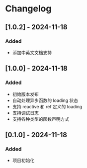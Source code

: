 # Changelog
## [1.0.2] - 2024-11-18

### Added
- 添加中英文文档支持

## [1.0.0] - 2024-11-18

### Added
- 初始版本发布
- 自动处理异步函数的 loading 状态
- 支持 reactive 和 ref 定义的 loading
- 支持调试日志
- 支持各种类型的函数声明方式

## [0.1.0] - 2024-11-18

### Added
- 项目初始化